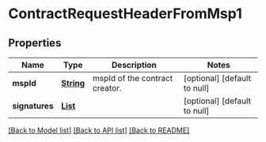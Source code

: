 # ContractRequestHeaderFromMsp1
## Properties

Name | Type | Description | Notes
------------ | ------------- | ------------- | -------------
**mspId** | [**String**](string.md) | mspId of the contract creator. | [optional] [default to null]
**signatures** | [**List**](SignatureBase.md) |  | [optional] [default to null]

[[Back to Model list]](../README.md#documentation-for-models) [[Back to API list]](../README.md#documentation-for-api-endpoints) [[Back to README]](../README.md)

